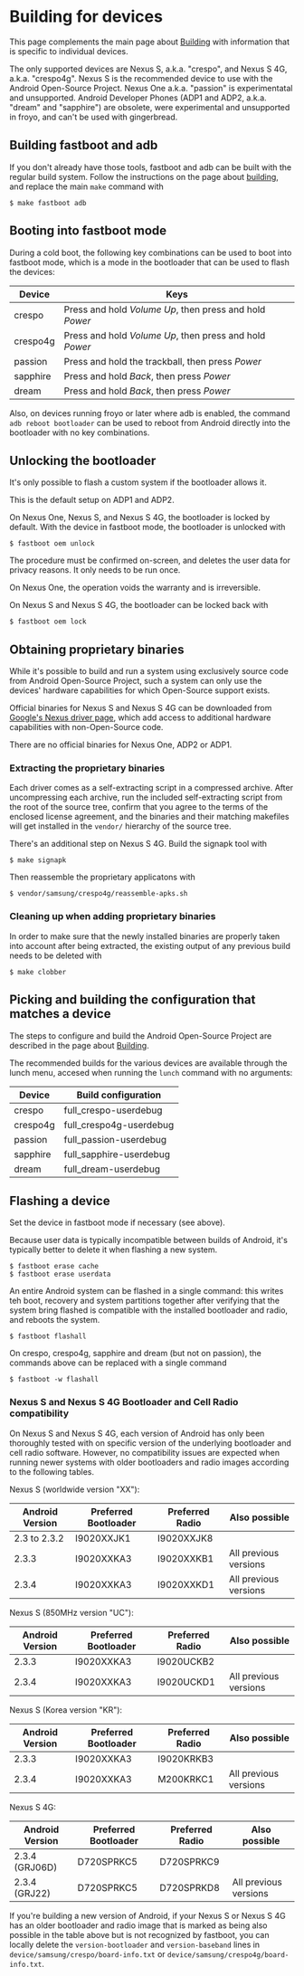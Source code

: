 <!--
   Copyright 2010 The Android Open Source Project

   Licensed under the Apache License, Version 2.0 (the "License");
   you may not use this file except in compliance with the License.
   You may obtain a copy of the License at

       http://www.apache.org/licenses/LICENSE-2.0

   Unless required by applicable law or agreed to in writing, software
   distributed under the License is distributed on an "AS IS" BASIS,
   WITHOUT WARRANTIES OR CONDITIONS OF ANY KIND, either express or implied.
   See the License for the specific language governing permissions and
   limitations under the License.
-->

# Building for devices #

This page complements the main page about [Building](building.html) with information
that is specific to individual devices.

The only supported devices are Nexus S, a.k.a. "crespo", and Nexus S 4G, a.k.a.
"crespo4g".
Nexus S is the recommended device to use with the Android Open-Source Project.
Nexus One a.k.a. "passion" is experimentatal and unsupported. Android Developer
Phones (ADP1 and ADP2, a.k.a. "dream" and "sapphire") are obsolete, were
experimental and unsupported in froyo, and can't be used with gingerbread.

## Building fastboot and adb ##

If you don't already have those tools, fastboot and adb can be built with
the regular build system. Follow the instructions on the page about
[building](building.html), and replace the main `make` command with

    $ make fastboot adb

## Booting into fastboot mode ##

During a cold boot, the following key combinations can be used to boot into fastboot mode,
which is a mode in the bootloader that can be used to flash the devices:

Device   | Keys
---------|------
crespo   | Press and hold *Volume Up*, then press and hold *Power*
crespo4g | Press and hold *Volume Up*, then press and hold *Power*
passion  | Press and hold the trackball, then press *Power*
sapphire | Press and hold *Back*, then press *Power*
dream    | Press and hold *Back*, then press *Power*

Also, on devices running froyo or later where adb is enabled,
the command `adb reboot bootloader` can be used to reboot from
Android directly into the bootloader with no key combinations.

## Unlocking the bootloader ##

It's only possible to flash a custom system if the bootloader allows it.

This is the default setup on ADP1 and ADP2.

On Nexus One, Nexus S, and Nexus S 4G, the bootloader is locked by default.
With the device in fastboot mode, the bootloader is unlocked with

    $ fastboot oem unlock

The procedure must be confirmed on-screen, and deletes the user data for
privacy reasons. It only needs to be run once.

On Nexus One, the operation voids the warranty and is irreversible.

On Nexus S and Nexus S 4G, the bootloader can be locked back with

    $ fastboot oem lock

## Obtaining proprietary binaries ##

While it's possible to build and run a system using exclusively source code
from Android Open-Source Project, such a system can only use the devices'
hardware capabilities for which Open-Source support exists.

Official binaries for Nexus S and Nexus S 4G can be downloaded from
[Google's Nexus driver page](http://code.google.com/android/nexus/drivers.html),
which add access to additional hardware capabilities with non-Open-Source code.

There are no official binaries for Nexus One, ADP2 or ADP1.

### Extracting the proprietary binaries ###

Each driver comes as a self-extracting script in a compressed archive.
After uncompressing each archive, run the included self-extracting script
from the root of the source tree, confirm that you agree to the terms of the
enclosed license agreement, and the binaries and their matching makefiles
will get installed in the `vendor/` hierarchy of the source tree.

There's an additional step on Nexus S 4G. Build the signapk tool with

    $ make signapk

Then reassemble the proprietary applicatons with

    $ vendor/samsung/crespo4g/reassemble-apks.sh

### Cleaning up when adding proprietary binaries ###

In order to make sure that the newly installed binaries are properly
taken into account after being extracted, the existing output of any previous
build needs to be deleted with

    $ make clobber

## Picking and building the configuration that matches a device ##

The steps to configure and build the Android Open-Source Project
are described in the page about [Building](building.html).

The recommended builds for the various devices are available through
the lunch menu, accesed when running the `lunch` command with no arguments:

Device   | Build configuration
---------|---------------------
crespo   | full_crespo-userdebug
crespo4g | full_crespo4g-userdebug
passion  | full_passion-userdebug
sapphire | full_sapphire-userdebug
dream    | full_dream-userdebug

## Flashing a device ##

Set the device in fastboot mode if necessary (see above).

Because user data is typically incompatible between builds of Android,
it's typically better to delete it when flashing a new system.

    $ fastboot erase cache
    $ fastboot erase userdata

An entire Android system can be flashed in a single command: this writes
teh boot, recovery and system partitions together after verifying that the
system bring flashed is compatible with the installed bootloader and radio,
and reboots the system.

    $ fastboot flashall

On crespo, crespo4g, sapphire and dream (but not on passion), the commands above can
be replaced with a single command

    $ fastboot -w flashall

### Nexus S and Nexus S 4G Bootloader and Cell Radio compatibility ###

On Nexus S and Nexus S 4G, each version of Android has only been thoroughly
tested with on specific version of the underlying bootloader and cell radio
software.
However, no compatibility issues are expected when running newer systems
with older bootloaders and radio images according to the following tables.

Nexus S (worldwide version "XX"):

Android Version | Preferred Bootloader | Preferred Radio | Also possible
----------------|----------------------|-----------------|--------------
2.3 to 2.3.2    | I9020XXJK1           | I9020XXJK8
2.3.3           | I9020XXKA3           | I9020XXKB1      | All previous versions
2.3.4           | I9020XXKA3           | I9020XXKD1      | All previous versions

Nexus S (850MHz version "UC"):

Android Version | Preferred Bootloader | Preferred Radio | Also possible
----------------|----------------------|-----------------|--------------
2.3.3           | I9020XXKA3           | I9020UCKB2
2.3.4           | I9020XXKA3           | I9020UCKD1      | All previous versions

Nexus S (Korea version "KR"):

Android Version | Preferred Bootloader | Preferred Radio | Also possible
----------------|----------------------|-----------------|--------------
2.3.3           | I9020XXKA3           | I9020KRKB3
2.3.4           | I9020XXKA3           | M200KRKC1       | All previous versions

Nexus S 4G:

Android Version | Preferred Bootloader | Preferred Radio | Also possible
----------------|----------------------|-----------------|--------------
2.3.4 (GRJ06D)  | D720SPRKC5           | D720SPRKC9
2.3.4 (GRJ22)   | D720SPRKC5           | D720SPRKD8      | All previous versions

If you're building a new version of Android, if your Nexus S or Nexus S 4G has
an older bootloader and radio image that is marked as being also possible in
the table above but is not recognized by fastboot, you can locally
delete the `version-bootloader` and `version-baseband` lines in
`device/samsung/crespo/board-info.txt` or `device/samsung/crespo4g/board-info.txt`.
